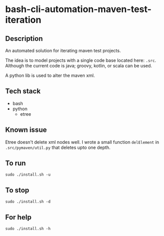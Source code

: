 # bash-cli-automation-maven-test-iteration

## Description
An automated solution for iterating
maven test projects.

The idea is to model projects with a
single code base located here: `.src`.
Although the current code is java; groovy,
kotlin, or scala can be used.

A python lib is used to alter the maven
xml.

## Tech stack
- bash
- python
  - etree

## Known issue
Etree doesn't delete xml nodes well. I wrote
a small function `delElement` in `.src/pymaven/util.py`
that deletes upto one depth.

## To run
`sudo ./install.sh -u`

## To stop
`sudo ./install.sh -d`

## For help
`sudo ./install.sh -h`
